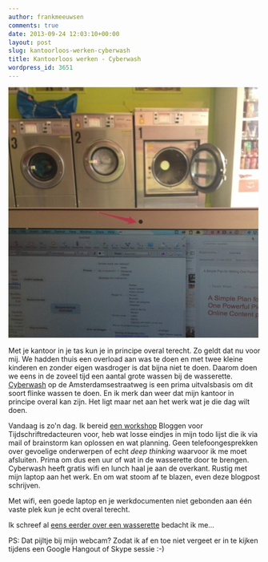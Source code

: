 ```yaml
---
author: frankmeeuwsen
comments: true
date: 2013-09-24 12:03:10+00:00
layout: post
slug: kantoorloos-werken-cyberwash
title: Kantoorloos werken - Cyberwash
wordpress_id: 3651
---
```


![scaled.Cyberwash](../images/uploadimages/scaled.Cyberwash-e1380024093514-500x500.jpg)

Met je kantoor in je tas kun je in principe overal terecht. Zo geldt dat nu voor mij. We hadden thuis een overload aan was te doen en met twee kleine kinderen en zonder eigen wasdroger is dat bijna niet te doen. Daarom doen we eens in de zoveel tijd een aantal grote wassen bij de wasserette. [Cyberwash](http://cyberwash.nl) op de Amsterdamsestraatweg is een prima uitvalsbasis om dit soort flinke wassen te doen. En ik merk dan weer dat mijn kantoor in principe overal kan zijn. Het ligt maar net aan het werk wat je die dag wilt doen.

Vandaag is zo'n dag. Ik bereid [een workshop](http://incredibleadventure.nl/diensten/workshops/) Bloggen voor Tijdschriftredacteuren voor, heb wat losse eindjes in mijn todo lijst die ik via mail of brainstorm kan oplossen en wat planning. Geen telefoongesprekken over gevoelige onderwerpen of echt _deep thinking_ waarvoor ik me moet afsluiten. Prima om dus een uur of wat in de wasserette door te brengen. Cyberwash heeft gratis wifi en lunch haal je aan de overkant. Rustig met mijn laptop aan het werk. En om wat stoom af te blazen, even deze blogpost schrijven.

Met wifi, een goede laptop en je werkdocumenten niet gebonden aan één vaste plek kun je echt overal terecht.

Ik schreef al [eens eerder over een wasserette](/van-alles-is-een-verhaal-te-maken-zelfs-een-wasserette/) bedacht ik me...

PS: Dat pijltje bij mijn webcam? Zodat ik af en toe niet vergeet er in te kijken tijdens een Google Hangout of Skype sessie :-)

